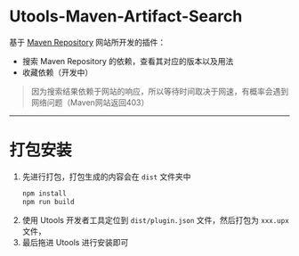# Utools-Maven-Artifact-Search
基于 [Maven Repository](https://mvnrepository.com/) 网站所开发的插件：
- 搜索 Maven Repository 的依赖，查看其对应的版本以及用法
- 收藏依赖（开发中）

> 因为搜索结果依赖于网站的响应，所以等待时间取决于网速，有概率会遇到网络问题（Maven网站返回403）
---


# 打包安装

1. 先进行打包，打包生成的内容会在 `dist` 文件夹中
    ```sh
    npm install
    npm run build
    ```
2. 使用 Utools 开发者工具定位到 `dist/plugin.json` 文件，然后打包为 `xxx.upx` 文件，
3. 最后拖进 Utools 进行安装即可
